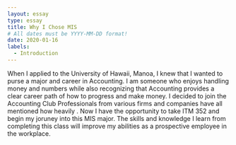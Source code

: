```yaml
---
layout: essay
type: essay
title: Why I Chose MIS
# All dates must be YYYY-MM-DD format!
date: 2020-01-16
labels:
  - Introduction
---
```


When I applied to the University of Hawaii, Manoa, I knew that I wanted to purse a major and career in Accounting. I am someone who enjoys handling money and numbers while also recognizing that Accounting provides a clear career path of how to progress and make money. I decided to join the Accounting Club Professionals from various firms and companies have all mentioned how heavily . Now I have the opportunity to take ITM 352 and begin my joruney into this MIS major. The skills and knowledge I learn from completing this class will improve my abilities as a prospective employee in the workplace.


